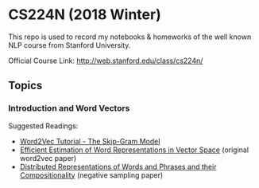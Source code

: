 # CS224N (2018 Winter)

This repo is used to record my notebooks & homeworks of the well known NLP course from Stanford University.

Official Course Link: http://web.stanford.edu/class/cs224n/


## Topics

### Introduction and Word Vectors

Suggested Readings:
* [Word2Vec Tutorial - The Skip-Gram Model](http://mccormickml.com/2016/04/19/word2vec-tutorial-the-skip-gram-model/)
* [Efficient Estimation of Word Representations in Vector Space](http://arxiv.org/pdf/1301.3781.pdf) (original word2vec paper)
* [Distributed Representations of Words and Phrases and their Compositionality](http://papers.nips.cc/paper/5021-distributed-representations-of-words-and-phrases-and-their-compositionality.pdf) (negative sampling paper)